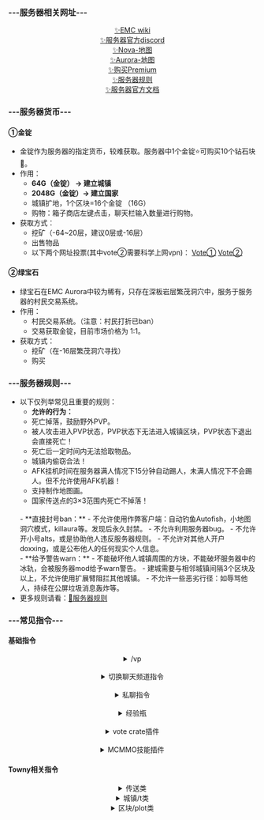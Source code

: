 ### ---服务器相关网址---
<div align="center">
  <a href="https://wiki.earthmc.net">✨EMC wiki</a>
  <br>
  <a href="https://discord.com/invite/TFVYpWQ">✨服务器官方discord</a>
  <br>
  <a target="_blank" rel="noreferrer" href="https://earthmc.net/map/nova/" data-no-instant>✨Nova-地图</a>
  <br>
  <a target="_blank" rel="noreferrer" href="https://earthmc.net/map/aurora/" data-no-instant>✨Aurora-地图</a>
  <br>
  <a href="https://store.earthmc.net/category/premium">✨购买Premium</a>
  <br>
  <a href="https://earthmc.net/docs/rules">✨服务器规则</a>
  <br>
  <a href="https://earthmc.net/docs">✨服务器官方文档</a>
</div>

### ---服务器货币---
#### ①金锭
  - 金锭作为服务器的指定货币，较难获取。服务器中1个金锭⭐可购买10个钻石块💎。
  - 作用：
      - **64G（金锭）  -> 建立城镇**
      - **2048G（金锭）-> 建立国家**
      - 城镇扩地，1个区块=16个金锭 （16G）
      - 购物：箱子商店左键点击，聊天栏输入数量进行购物。
  - 获取方式：
      - 挖矿（-64~20层，建议0层或-16层）
      - 出售物品
      - 以下两个网址投票(其中vote②需要科学上网vpn)：
      <a href="https://minecraftservers.org/vote/383495">Vote①</a>
      <a href="https://servers-minecraft.net/server-earthmc.1042/vote">Vote②</a>

#### ②绿宝石
  - 绿宝石在EMC Aurora中较为稀有，只存在深板岩层繁茂洞穴中，服务于服务器的村民交易系统。
  - 作用：
      - 村民交易系统。（注意：村民打折已ban）
      - 交易获取金锭，目前市场价格为 1:1。
  - 获取方式：
      - 挖矿（在-16层繁茂洞穴寻找）
      - 购买

### ---服务器规则---
  - 以下仅列举常见且重要的规则：
    - **允许的行为：**
     - 死亡掉落，鼓励野外PVP。
     - 被人攻击进入PVP状态，PVP状态下无法进入城镇区块，PVP状态下退出会直接死亡！
     - 死亡后一定时间内无法拾取物品。
     - 城镇内偷窃合法！
     - AFK挂机时间在服务器满人情况下15分钟自动踢人，未满人情况下不会踢人。但不允许使用AFK机器！
     - 支持制作地图画。
     - 国家传送点的3×3范围内死亡不掉落！
    <br>
    - **直接封号ban：**
     - 不允许使用作弊客户端：自动钓鱼Autofish，小地图洞穴模式，killaura等。发现后永久封禁。
     - 不允许利用服务器bug。
     - 不允许开小号alts，或是协助他人违反服务器规则。
     - 不允许对其他人开户doxxing，或是公布他人的任何现实个人信息。
    <br>
    - **给予警告warn：**
     - 不能破坏他人城镇周围的方块，不能破坏服务器中的冰轨，会被服务器mod给予warn警告。
     - 建城需要与相邻城镇间隔3个区块及以上，不允许使用扩展臂阻拦其他城镇。
     - 不允许一些恶劣行径：如辱骂他人，持续在公屏垃圾消息轰炸等。
  - 更多规则请看：<a href="https://earthmc.net/docs/rules">🎐服务器规则</a>

### ---常见指令---
#### 基础指令
<div align="center">
  <details>
    <summary>/vp</summary>
    <br>当vote次数每达到5000，服务器将会发放giant Gold crate。
    <br>giant Gold crate内只含有金子，最低为10G，最高为100G。
  </details>
  <br><details>
    <summary>切换聊天频道指令</summary>
    <br>/tc 城镇聊天
    <br>/nc 国家聊天
    <br>/chinese 中文频道
    <br>/g 全球频道
    <br>/p party频道
    <br>/tradechat 交易频道
  </details>
  <br><details>
    <summary>私聊指令</summary>
    <br>/m [玩家A] 与玩家A私聊，离线无法私聊。
    <br>/mail send [玩家A] 给玩家A发邮件，离线也可收到。
    <br>/mail read [页数] 读取自己的邮箱。
  </details>
  <br><details>
    <summary>经验瓶</summary>
    <br>/bottle get [max/数量] 获取普通‘附魔之瓶’，max:把身上所有经验都装进瓶子，数量：获取指定数量个瓶子。
    <br>/bottle store [max/经验值] 将身上指定的经验值装入瓶子，max:所有经验值。
  </details>
  <br><details>
    <summary>vote crate插件</summary>
    <br>/cr claim 领取未正常发送到背包的金箱子。
  </details>
  <br><details>
    <summary>MCMMO技能插件</summary>
    <br>/stats 查看自己的所有技能等级情况。
    <br>/mcrank 查看自己的所有技能全服排名情况。
    <br>/mctop [Taming/Fishing/..] 查看对应技能的全服排名情况。
    <br>/inspect [玩家名] 查看该玩家的所有技能等级情况。
  </details>
</div>

#### Towny相关指令
<div align="center">
  <details>
    <summary>传送类</summary>
    <br><details>
      <summary>/t spawn</summary>
      <br>传送回自己的城镇传送点，城镇之间的传送是不允许的。
    </details>
    <br><details>
      <summary>/n spawn [国家名]</summary>
      <br>/n spawn 传送回自己国家的首都传送点。
      <br>/n spawn 国家名 传送至其他国家的首都传送点。
    </details>
    <br><details>
      <summary>/home</summary>
      <br>在自己的区块内/别人的inn旅馆区块内，可以通过床进行设置出生点。
      <br>随后可通过/home传输到自己床旁。
    </details>
  </details>
  <details>
    <summary>城镇/t类</summary>
    <br><details>
      <summary>/t new [城镇名]</summary>
      <br>使用背包中的64G建立城镇。
      <br>建立城镇时请小心谨慎，防止pvper杀人夺金。
      <br>建立城镇的城镇名可以随意，但最好是符合当地地名的英文。
    </details>
    <br><details>
      <summary>/t [城镇名]</summary>
      <br>查看城镇详细信息。
      <br>/t 查看自己所在城镇的信息。
    </details>
    <br><details>
      <summary>/t set name [新名字]</summary>
      <br>花费城镇银行内的32G进行改名。
    </details>
    <br><details>
      <summary>/t deposit [金额]</summary>
      <br>将背包内的指定数量金子存入城镇银行。
      <br>可搭配/t bankhistory使用。
    </details>
    <br><details>
      <summary>/t withdraw [金额]</summary>
      <br>将城镇银行中指定数量的金子取出到背包中。
      <br>可搭配/t bankhistory使用。
    </details>
    <br><details>
      <summary>/t set mayor [玩家A]</summary>
      <br>转让城主为玩家A。
      <br>请慎用。
    </details>
    <br><details>
      <summary>/t delete</summary>
      <br>删除城镇。
      <br>请慎用。
    </details>
    <br><details>
      <summary>/t join [城镇名]</summary>
      <br>加入某个城镇。
      <br>需要该城镇是open状态！输入/t 城镇名确认它是不是open状态。
    </details>
    <br><details>
      <summary>/t leave</summary>
      <br>离开某个城镇。
      <br>需要进行确认，输入/confirm。
    </details>
    <br><details>
      <summary>/t claim</summary>
      <br>城镇扩地，站在野区的待扩的区块中输入/t claim。
      <br>花费城镇银行内的16G/区块，该区块将被纳入你的城镇。
      <br>再输入/plot set perm off关闭该区块内所有权限！
    </details>
    <br><details>
      <summary>/t toggle [open/mobs/pvp/fire/..] [on/off]</summary>
      <br>开启或关闭城镇权限。
      <br>open:城镇将可被所有玩家通过/t join 城镇名的方式加入。
      <br>mobs:城镇的刷怪权限。注意：召唤凋灵记得打开，否则凋灵消失。
      <br>pvp:打开全城pvp。
      <br>explostion:防爆权限设置。
      <br>以上为常见权限，其他权限请自行探索。
    </details>
    <br><details>
      <summary>/t outlaw [玩家名]</summary>
      <br>将某个玩家列入你的城镇黑名单，该玩家踏入你城镇后会收到警告。
      <br>搭配/t outlawlist使用。
      <br>注意：该权限没有实质性效果，仅作为法度谴责。
    </details>
    <br><details>
      <summary>/t trust add [玩家名]</summary>
      <br>全城信任该玩家，该玩家获得除管理权外所有权限。
    </details>
    <br><details>
      <summary>/t online</summary>
      <br>查看城镇在线情况。
    </details>
    <br><details>
      <summary>/t list [by [balance/online/..]]</summary>
      <br>/t list展示所有的城镇。
      <br>/t list by balance 按照城镇银行金子数对所有城镇进行一个排名。
      <br>同理，/t list by online 按照在线玩家数对所有城镇进行一个排名。
      <br>更多的排名方式不一一列举。
    </details>
  </details>
  <details>
    <summary>区块/plot类</summary>
    <br><details>
      <summary>/plot perm hud</summary>
      <br>打开区块权限板，可以看到每种权限后可能跟随着frtnao。
      <br>某权限后跟有f：表示你的好友拥有该区块的该权限。
      <br>某权限后跟有t：表示城镇所有人拥有该区块的该权限。
      <br>某权限后跟有r：表示城镇居民拥有该区块的该权限。
      <br>某权限后跟有n：表示同个国家内玩家拥有该区块的该权限。
      <br>某权限后跟有a：表示盟友国玩家拥有该区块的该权限。
      <br>某权限后跟有o：表示外部所有玩家拥有该区块的该权限。
      <br>建立城镇的城镇名可以随意，但最好是符合当地地名的英文。
    </details>
    <br><details>
      <summary>/plot fs [金额]</summary>
      <br>将当前区块设置为城内以[金额]出售。
      <br>搭配/plot claim（认购该区块）使用。
      <br>一般是给市民区块时使用。
      <br>/plot nfs将区块设置为不出售状态。
    </details>
    <br><details>
      <summary>/plot claim</summary>
      <br>认购当前区块，确认自己背包或末影箱有足够的金子进行认购。
    </details>
    <br><details>
      <summary>/plot trust add [玩家名]</summary>
      <br>该区块信任该玩家，该玩家获得除管理权外所有权限。
    </details>
    <br><details>
      <summary>/plot set [arena/shop/embassy/..]</summary>
      <br>修改区块类型。
      <br>arena:竞技场，pvp状态开。
      <br>shop:商店，只有设置为这个类型的区块才可以设置箱子商店。
      <br>embassy:大使馆，设置后该区块可以让城镇外的玩家购买。
      <br>更多种类自行探索。
    </details>
  </details>
</div>
